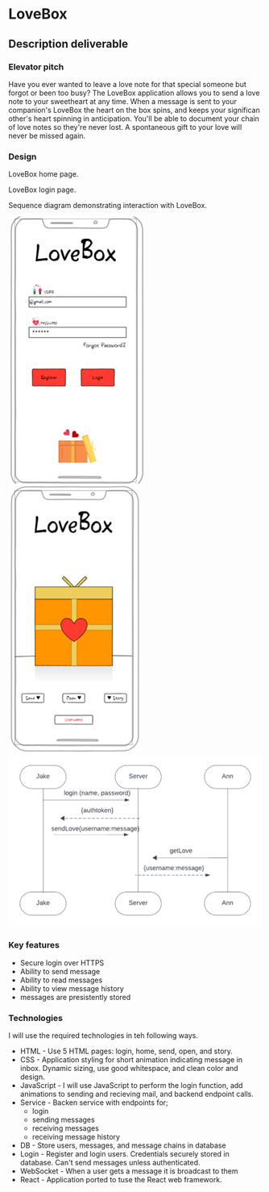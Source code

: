 # LoveBox

## Description deliverable

### Elevator pitch

Have you ever wanted to leave a love note for that special someone but forgot or been too busy? The LoveBox application allows you to send a love note to your sweetheart at any time. When a message is sent to your companion's LoveBox the heart on the box spins, and keeps your significan other's heart spinning in anticipation. You'll be able to document your chain of love notes so they're never lost. A spontaneous gift to your love will never be missed again.

### Design

LoveBox home page.

LoveBox login page.

Sequence diagram demonstrating interaction with LoveBox.

![Screenshot of the LoveBox login page](https://github.com/mmosiahc/Startup/blob/main/LoveBoxLogin.png) 
![Screenshot of the LoveBox home page](https://github.com/mmosiahc/Startup/blob/main/loveBoxHome.png)
![Image of sequence diagram](https://github.com/mmosiahc/Startup/blob/main/loveBoxSequenceDiagram.png)

### Key features
- Secure login over HTTPS
- Ability to send message
- Ability to read messages
- Ability to view message history
- messages are presistently stored

### Technologies

I will use the required technologies in teh following ways.

- HTML - Use 5 HTML pages: login, home, send, open, and story.
- CSS - Application styling for short animation indicating message in inbox. Dynamic sizing, use good whitespace, and clean color and design.
- JavaScript - I will use JavaScript to perform the login function, add animations to sending and recieving mail, and backend endpoint calls.
- Service - Backen service with endpoints for;
    - login
    - sending messages
    - receiving messages
    - receiving message history
- DB - Store users, messages, and message chains in database
- Login - Register and login users. Credentials securely stored in database. Can't send messages unless authenticated.
- WebSocket - When a user gets a message it is broadcast to them
- React - Application ported to tuse the React web framework.

<!-- ## HTML deliverable

For this deliverable I will build the basic structure using HTML.

- HTML pages - Five HTML pages to represent the login, home, send, open, and story pages
- Links - The login page will link to the home page. From the home page there will be links to the send, open, and story pages. There will be three links back to the home page
- Text - Each message and link to other pages will be text
- Images - Details on the multiple pages will be represented by images -->

